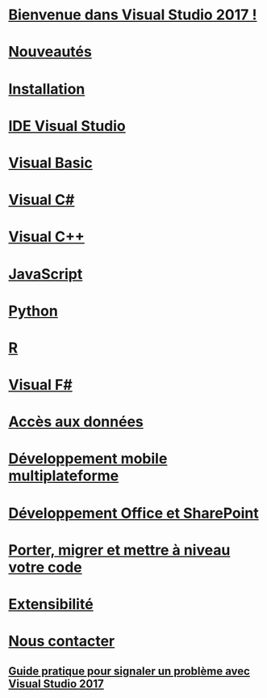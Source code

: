 # [Bienvenue dans Visual Studio 2017 !](welcome-to-visual-studio.md)
# [Nouveautés](ide/whats-new-in-visual-studio.md)
# [Installation](install/TOC.md)
# [IDE Visual Studio](ide/visual-studio-ide.md)
# [Visual Basic](/dotnet/articles/visual-basic)
# [Visual C#](/dotnet/articles/csharp)
# [Visual C++](/cpp/top/visual-cpp-in-visual-studio)
# [JavaScript](/scripting/javascript)
# [Python](python/getting-started-with-python.md)
# [R](rtvs/index.md)
# [Visual F#](/dotnet/articles/fsharp/)
# [Accès aux données](data-tools/TOC.md)
# [Développement mobile multiplateforme](cross-platform/cross-platform-mobile-development-in-visual-studio.md)
# [Développement Office et SharePoint](vsto/office-and-sharepoint-development-in-visual-studio.md)
# [Porter, migrer et mettre à niveau votre code](porting\port-migrate-and-upgrade-visual-studio-projects.md)
# [Extensibilité](extensibility/extensibility-in-visual-studio.md)
# [Nous contacter](ide/talk-to-us.md)
## [Guide pratique pour signaler un problème avec Visual Studio 2017](ide/how-to-report-a-problem-with-visual-studio-2017.md)
